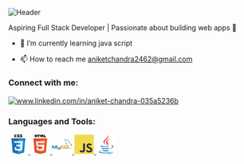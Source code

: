 

<!---
annnikett/annnikett is a ✨ special ✨ repository because its `README.md` (this file) appears on your GitHub profile.
You can click the Preview link to take a look at your changes.
--->
![Header](https://ppl-ai-file-upload.s3.amazonaws.com/web/direct-files/attachments/images/74914395/a4029909-1262-41ee-a310-facf3b52e9e0/image.jpg?AWSAccessKeyId=ASIA2F3EMEYET7BPLLZ2&Signature=tPqx9MaKEuLJFuI7IzezOajsnZM%3D&x-amz-security-token=IQoJb3JpZ2luX2VjEGoaCXVzLWVhc3QtMSJHMEUCIGKcExgKHQ8sAkoocPZYNvmj%2FwzYrD673eGCWuQwpeVLAiEAoKK1j3lYG13zCFuBVeUR6Domih%2FBZf5YUITSsVdVf8gq8QQIIxABGgw2OTk3NTMzMDk3MDUiDBa6Zp4mv0rztxWzxCrOBBQ7fGHtLI8lIIshsYM%2Bndkm76yBGFhzq89PEdmnTr0JCx9D2Ecqllzym22eiyFXITJd3aOf5NQRMvW4OWF3ElkDhTHPj6Yl0g35yqKOvgK0hmYUIps0OhP3scdTz1pgi%2FwEKJbffvpIO8X7p5ltNBi6qIndika24tXR3c4M1hTOwY3otqYJ8KYRE1Ldc9MvPt%2F44dZonfwyBOMz7t9osW6KzmQuROB%2FeYOpd%2BV298Oc2BnT8%2BrEzo6Odk2yv3QFLxNgPlGEUFpAQ1B3bAPO0OC%2BSsEOOEuwnacQg1mt62TXtNGKbtl43937M1dlmmY%2FLwR7W8%2BZuuLEX9%2BjM5AXOQSqjlTfzxpNJ9WHB2IN2fjX8umjUV7l%2FQjv6Zu8XupgalR5XSyUmb6wNRYA8ExkfpXoKma583UnETL0FFPimUqEf8emv28KMepBQ89BXTLaiP3gjTiQ28q24Axkt2ZZaqCcVDGsENrKilOvLvPb1vPPkXLNQQC5WZF5aGLbDBQjXFZye3NKpOiDnBZ2XMRrTowCa%2FOMCKyFomVBCqDHoh3o%2BPHKAeTqt4A168Bqi50s4861aaNl542W2f%2Fsy6MlcwTy3Nbqn11qfQxtlGfQx9rxwOAPNs9A1hLYoKqJan5jXXJv8AgV7iuX%2B2o0AFALg1i1PvJkR5HbOabrcbqQxaB0FLA%2BKZVV3Y%2B1z9rC24VnUQ%2BC3FWgBszM6UcyGjiEzJyJ3k4j7R4SnQzF6ICcurPFN8rbEBVMs3Vw0dh%2Fx%2BBfehM0K07fPA1QkhCHe%2F4zMO%2Ft4McGOpoBBn5IdppoT0rc8g5xrt5eZl%2ByICoygDxlef9g9vYohCb4UcrjvKKYw2%2FYDkZZh3cdCloxJhP2n%2BkdJlusPBzQRtgrkHy%2FnbnySIElt4GdPoP5YVYA7q%2BezAW5aupqXPCL5XrSewHq0QQ04i%2Bsciw24Xb2LHXrMSF4jFpD3TCzVmGntsQobkf6X9cxACl5BExH%2FnfUKtZewQRvWA%3D%3D&Expires=1761098273)

  Aspiring Full Stack Developer | Passionate about building web apps 🚀

- 🌱 I’m currently learning java script

- 📫 How to reach me aniketchandra2462@gmail.com

<h3 align="left">Connect with me:</h3>
<p align="left">
<a href="https://www.linkedin.com/in/aniket-chandra-035a5236b/" target="blank"><img align="center" src="https://github.com/annnikett" alt="www.linkedin.com/in/aniket-chandra-035a5236b" height="30" width="40" /></a>
</p>

<h3 align="left">Languages and Tools:</h3>
<p align="left">
  <a href="https://www.w3schools.com/css/" target="_blank" rel="noreferrer"> 
    <img src="https://raw.githubusercontent.com/devicons/devicon/master/icons/css3/css3-original-wordmark.svg" alt="css3" width="40" height="40"/> 
  </a> 
  <a href="https://www.w3.org/html/" target="_blank" rel="noreferrer"> 
    <img src="https://raw.githubusercontent.com/devicons/devicon/master/icons/html5/html5-original-wordmark.svg" alt="html5" width="40" height="40"/> 
  </a> 
  <a href="https://www.mysql.com/" target="_blank" rel="noreferrer"> 
    <img src="https://raw.githubusercontent.com/devicons/devicon/master/icons/mysql/mysql-original-wordmark.svg" alt="mysql" width="40" height="40"/> 
  </a> 
  <a href="https://developer.mozilla.org/en-US/docs/Web/JavaScript" target="_blank" rel="noreferrer"> 
    <img src="https://raw.githubusercontent.com/devicons/devicon/master/icons/javascript/javascript-original.svg" alt="javascript" width="40" height="40"/> 
  </a> 
  <a href="https://www.java.com" target="_blank" rel="noreferrer"> 
    <img src="https://raw.githubusercontent.com/devicons/devicon/master/icons/java/java-original.svg" alt="java" width="40" height="40"/> 
  </a>
</p>



